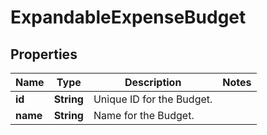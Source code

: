 

# ExpandableExpenseBudget


## Properties

| Name | Type | Description | Notes |
|------------ | ------------- | ------------- | -------------|
|**id** | **String** | Unique ID for the Budget. |  |
|**name** | **String** | Name for the Budget. |  |



